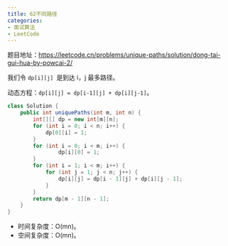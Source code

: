 ```yaml
---
title: 62不同路径
categories:
- 面试算法
- LeetCode
---
```


题目地址：https://leetcode.cn/problems/unique-paths/solution/dong-tai-gui-hua-by-powcai-2/

我们令 `dp[i][j] `是到达 i，j 最多路径。

动态方程：`dp[i][j] = dp[i-1][j] + dp[i][j-1]`。

```java
class Solution {
    public int uniquePaths(int m, int n) {
        int[][] dp = new int[m][n];
        for (int i = 0; i < n; i++) {
            dp[0][i] = 1;
        }
        for (int i = 0; i < m; i++) {
                dp[i][0] = 1;
        }
        for (int i = 1; i < m; i++) {
            for (int j = 1; j < n; j++) {
                dp[i][j] = dp[i - 1][j] + dp[i][j - 1];
            }
        }
        return dp[m - 1][n - 1];  
    }
}
```

- 时间复杂度：O(mn)。
- 空间复杂度：O(mn)。
